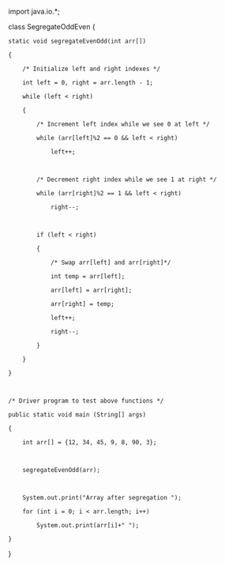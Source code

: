 import java.io.*; 

  

class SegregateOddEven 
{ 

    static void segregateEvenOdd(int arr[]) 

    { 

        /* Initialize left and right indexes */

        int left = 0, right = arr.length - 1; 

        while (left < right) 

        { 

            /* Increment left index while we see 0 at left */

            while (arr[left]%2 == 0 && left < right) 

                left++; 

  

            /* Decrement right index while we see 1 at right */

            while (arr[right]%2 == 1 && left < right) 

                right--; 

  

            if (left < right) 

            { 

                /* Swap arr[left] and arr[right]*/

                int temp = arr[left]; 

                arr[left] = arr[right]; 

                arr[right] = temp; 

                left++; 

                right--; 

            } 

        } 

    } 

  

    /* Driver program to test above functions */

    public static void main (String[] args) 

    { 

        int arr[] = {12, 34, 45, 9, 8, 90, 3}; 

  

        segregateEvenOdd(arr); 

  

        System.out.print("Array after segregation "); 

        for (int i = 0; i < arr.length; i++) 

            System.out.print(arr[i]+" "); 

    } 
} 
